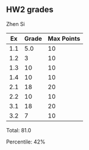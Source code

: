 ## HW2 grades
Zhen Si

|Ex|Grade|Max Points|
|--|-----|----------|
|1.1|5.0|10|
|1.2|3|10|
|1.3|10|10|
|1.4|10|10|
|2.1|18|20|
|2.2|10|10|
|3.1|18|20|
|3.2|7|10|

Total: 81.0

Percentile: 42%